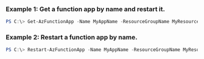 ### Example 1: Get a function app by name and restart it.

```powershell
PS C:\> Get-AzFunctionApp -Name MyAppName -ResourceGroupName MyResourceGroupName | Restart-AzFunctionApp -Force
```

### Example 2: Restart a function app by name.

```powershell
PS C:\> Restart-AzFunctionApp -Name MyAppName -ResourceGroupName MyResourceGroupName -Force
```
